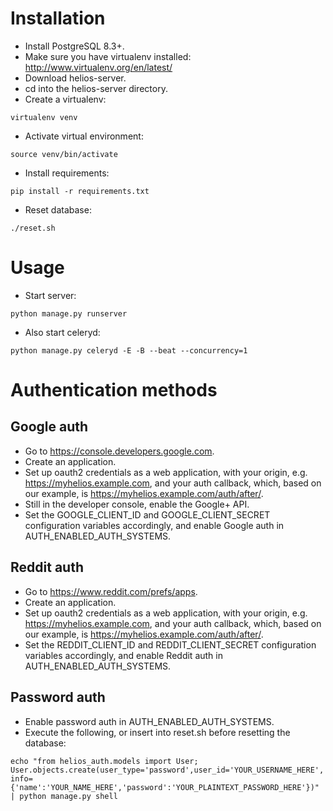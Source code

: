 # Installation
* Install PostgreSQL 8.3+.
* Make sure you have virtualenv installed: http://www.virtualenv.org/en/latest/
* Download helios-server.
* cd into the helios-server directory.
* Create a virtualenv:
```
virtualenv venv
```
* Activate virtual environment:
```
source venv/bin/activate
```
* Install requirements:
```
pip install -r requirements.txt
```
* Reset database:
```
./reset.sh
```

# Usage
* Start server:
```
python manage.py runserver
```
* Also start celeryd:
```
python manage.py celeryd -E -B --beat --concurrency=1
```

# Authentication methods

## Google auth
* Go to https://console.developers.google.com.
* Create an application.
* Set up oauth2 credentials as a web application, with your origin, e.g. https://myhelios.example.com, and your auth callback, which, based on our example, is https://myhelios.example.com/auth/after/.
* Still in the developer console, enable the Google+ API.
* Set the GOOGLE_CLIENT_ID and GOOGLE_CLIENT_SECRET configuration variables accordingly, and enable Google auth in AUTH_ENABLED_AUTH_SYSTEMS.

## Reddit auth
* Go to https://www.reddit.com/prefs/apps.
* Create an application.
* Set up oauth2 credentials as a web application, with your origin, e.g. https://myhelios.example.com, and your auth callback, which, based on our example, is https://myhelios.example.com/auth/after/.
* Set the REDDIT_CLIENT_ID and REDDIT_CLIENT_SECRET configuration variables accordingly, and enable Reddit auth in AUTH_ENABLED_AUTH_SYSTEMS.

## Password auth
* Enable password auth in AUTH_ENABLED_AUTH_SYSTEMS.
* Execute the following, or insert into reset.sh before resetting the database:
```
echo "from helios_auth.models import User; User.objects.create(user_type='password',user_id='YOUR_USERNAME_HERE', info={'name':'YOUR_NAME_HERE','password':'YOUR_PLAINTEXT_PASSWORD_HERE'})" | python manage.py shell
```
